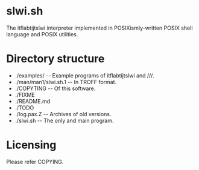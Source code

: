 # slwi.sh
The itflabtijtslwi interpreter implemented in POSIXismly-written POSIX shell language and POSIX utilities.

# Directory structure
- ./examples/ -- Example programs of itflabtijtslwi and ///.
- ./man/man1/slwi.sh.1 -- In TROFF format.
- ./COPYTING -- Of this software.
- ./FIXME
- ./README.md
- ./TODO
- ./log.pax.Z -- Archives of old versions.
- ./slwi.sh -- The only and main program.

# Licensing
Please refer COPYING.

